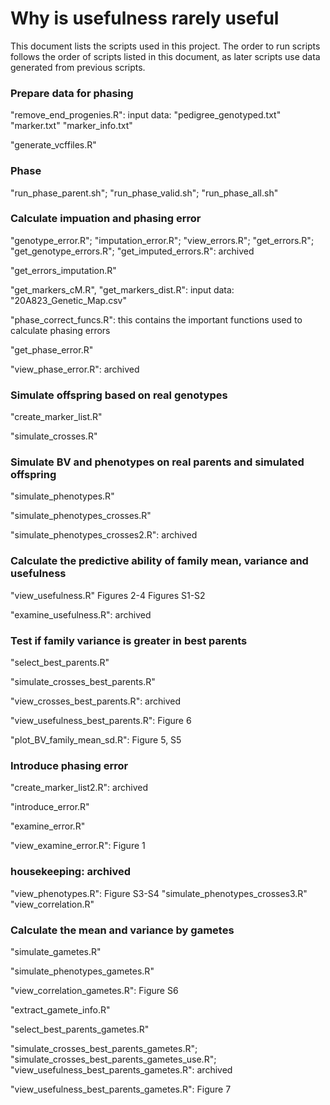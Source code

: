 
# Why is usefulness rarely useful


This document lists the scripts used in this project. The order to run scripts follows the order of scripts listed in this document, as later scripts use data generated from previous scripts. 

### Prepare data for phasing
"remove_end_progenies.R": 
    input data: 
        "pedigree_genotyped.txt"
        "marker.txt"
        "marker_info.txt"

"generate_vcffiles.R"

### Phase
"run_phase_parent.sh"; "run_phase_valid.sh"; "run_phase_all.sh"

### Calculate impuation and phasing error
"genotype_error.R"; "imputation_error.R"; "view_errors.R"; "get_errors.R"; "get_genotype_errors.R"; "get_imputed_errors.R": 
    archived

"get_errors_imputation.R" 

"get_markers_cM.R", "get_markers_dist.R":
    input data:
        "20A823_Genetic_Map.csv"

"phase_correct_funcs.R": 
    this contains the important functions used to calculate phasing errors

"get_phase_error.R" 

"view_phase_error.R": 
    archived

### Simulate offspring based on real genotypes
"create_marker_list.R"

"simulate_crosses.R"

### Simulate BV and phenotypes on real parents and simulated offspring
"simulate_phenotypes.R"

"simulate_phenotypes_crosses.R"

"simulate_phenotypes_crosses2.R": 
    archived

### Calculate the predictive ability of family mean, variance and usefulness
"view_usefulness.R"
    Figures 2-4
    Figures S1-S2

"examine_usefulness.R": 
    archived

### Test if family variance is greater in best parents
"select_best_parents.R"

"simulate_crosses_best_parents.R"

"view_crosses_best_parents.R": 
    archived

"view_usefulness_best_parents.R": 
    Figure 6

"plot_BV_family_mean_sd.R": 
    Figure 5, S5

### Introduce phasing error
"create_marker_list2.R": 
    archived

"introduce_error.R"

"examine_error.R"

"view_examine_error.R":
    Figure 1

### housekeeping: archived
"view_phenotypes.R": Figure S3-S4
"simulate_phenotypes_crosses3.R"
"view_correlation.R"

### Calculate the mean and variance by gametes
"simulate_gametes.R"

"simulate_phenotypes_gametes.R"

"view_correlation_gametes.R":
    Figure S6

"extract_gamete_info.R"

"select_best_parents_gametes.R"

"simulate_crosses_best_parents_gametes.R"; "simulate_crosses_best_parents_gametes_use.R"; "view_usefulness_best_parents_gametes.R": 
    archived

"view_usefulness_best_parents_gametes.R":
    Figure 7